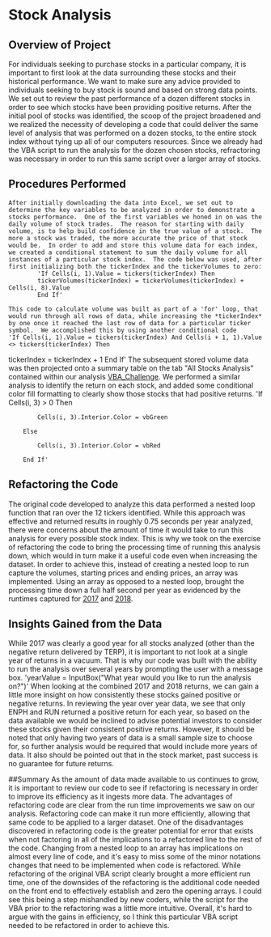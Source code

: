 # **Stock Analysis**
## Overview of Project
  For individuals seeking to purchase stocks in a particular company, it is important to first look at the data surrounding these stocks and their historical performance.  We want to make sure any advice provided to individuals seeking to buy stock is sound and based on strong data points.  We set out to review the past performance of a dozen different stocks in order to see which stocks have been providing positive returns.  After the initial pool of stocks was identified, the scoop of the project broadened and we realized the necessity of developing a code that could deliver the same level of analysis that was performed on a dozen stocks, to the entire stock index without tying up all of our computers resources.  Since we already had the VBA script to run the analysis for the dozen chosen stocks, refractoring was necessary in order to run this same script over a larger array of stocks. 
  ## Procedures Performed
    After initially downloading the data into Excel, we set out to determine the key variables to be analyzed in order to demonstrate a stocks performance.  One of the first variables we honed in on was the daily volume of stock trades.  The reason for starting with daily volume, is to help build confidence in the true value of a stock.  The more a stock was traded, the more accurate the price of that stock would be.  In order to add and store this volume data for each index, we created a conditional statement to sum the daily volume for all instances of a particular stock index.  The code below was used, after first initializing both the tickerIndex and the tickerVolumes to zero: 
            'If Cells(i, 1).Value = tickers(tickerIndex) Then
            tickerVolumes(tickerIndex) = tickerVolumes(tickerIndex) + Cells(i, 8).Value
            End If'
    
    This code to calculate volume was built as part of a 'for' loop, that would run through all rows of data, while increasing the *tickerIndex* by one once it reached the last row of data for a particular ticker symbol.  We accomplished this by using another conditional code 
    'If Cells(i, 1).Value = tickers(tickerIndex) And Cells(i + 1, 1).Value <> tickers(tickerIndex) Then 
   tickerIndex = tickerIndex + 1
   End If'
   The subsequent stored volume data was then projected onto a summary table on the tab "All Stocks Analysis" contained within our analysis [VBA_Challenge](https://github.com/kroman3105/stock-analysis/blob/master/VBA_Challenge.xlsm).  We performed a similar analysis to identify the return on each stock, and added some conditional color fill formatting to clearly show those stocks that had positive returns.
  'If Cells(i, 3) > 0 Then
            
            Cells(i, 3).Interior.Color = vbGreen
            
        Else
        
            Cells(i, 3).Interior.Color = vbRed
            
        End If'
        
 ## Refactoring the Code
  The original code developed to analyze this data performed a nested loop function that ran over the 12 tickers identified.  While this approach was effective and returned results in roughly 0.75 seconds per year analyzed, there were concerns about the amount of time it would take to run this analysis for every possible stock index.  This is why we took on the exercise of refactoring the code to bring the processing time of running this analysis down, which would in turn make it a useful code even when increasing the dataset.  In order to achieve this, instead of creating a nested loop to run capture the volumes, starting prices and ending prices, an array was implemented.  Using an array as opposed to a nested loop, brought the processing time down a full half second per year as evidenced by the runtimes captured for [2017](https://github.com/kroman3105/stock-analysis/blob/master/Resources/VBA_Challenge_2017.PNG) and [2018](https://github.com/kroman3105/stock-analysis/blob/master/Resources/VBA_Challenge_2018.PNG).  
  
## Insights Gained from the Data
  While 2017 was clearly a good year for all stocks analyzed (other than the negative return delivered by TERP), it is important to not look at a single year of returns in a vacuum.  That is why our code was built with the ability to run the analysis over several years by prompting the user with a message box. 
  'yearValue = InputBox("What year would you like to run the analysis on?")'
  When looking at the combined 2017 and 2018 returns, we can gain a little more insight on how consistently these stocks gained positive or negative returns.  In reviewing the year over year data, we see that only ENPH and RUN returned a positive return for each year, so based on the data available we would be inclined to advise potential investors to consider these stocks given their consistent positive returns.  However, it should be noted that only having two years of data is a small sample size to choose for, so further analysis would be required that would include more years of data.  It also should be pointed out that in the stock market, past success is no guarantee for future returns.
  
  ##Summary
    As the amount of data made available to us continues to grow, it is important to review our code to see if refactoring is necessary in order to improve its efficiency as it ingests more data.  The advantages of refactoring code are clear from the run time improvements we saw on our analysis.  Refactoring code can make it run more efficiently, allowing that same code to be applied to a larger dataset.  One of the disadvantages discovered in refactoring code is the greater potential for error that exists when not factoring in all of the implications to a refactored line to the rest of the code.  Changing from a nested loop to an array has implications on almost every line of code, and it's easy to miss some of the minor notations changes that need to be implemented when code is refactored.  While refactoring of the original VBA script clearly brought a more efficient run time, one of the downsides of the refactoring is the additional code needed on the front end to effectively establish and zero the opening arrays.  I could see this being a step mishandled by new coders, while the script for the VBA prior to the refactoring was a little more intuitive.  Overall, it's hard to argue with the gains in efficiency, so I think this particular VBA script needed to be refactored in order to achieve this.       
   
